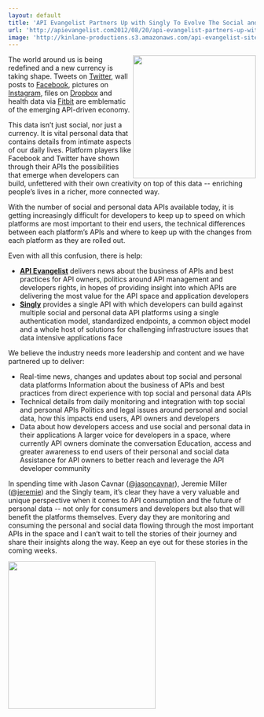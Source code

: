 ```yaml
---
layout: default
title: 'API Evangelist Partners Up with Singly To Evolve The Social and Personal API Space'
url: 'http://apievangelist.com2012/08/20/api-evangelist-partners-up-with-singly-to-evolve-the-social-and-personal-api-space/'
image: 'http://kinlane-productions.s3.amazonaws.com/api-evangelist-site/blog/singly-logo.png'
---
```



<p>
     <a title="Singly" href="https://singly.com"><img src="http://kinlane-productions.s3.amazonaws.com/singly/singly-logo-horizontal.png"  width="250" align="right" /></a>
</p>
<p>
     The world around us is being redefined and a new currency is taking shape. Tweets on <a title="Twitter" href="http://twitter.com">Twitter</a>, wall posts to <a title="Facebook" href="http://facebook.com">Facebook</a>, pictures on <a title="Instagram" href="http://instagram.com">Instagram</a>, files on <a title="Dropbox" href="http://dropbox.com">Dropbox</a> and health data via <a href="http://fitbit.com">Fitbit</a> are emblematic of the emerging API-driven economy.
</p>
<p>
     This data isn’t just social, nor just a currency. It is vital personal data that contains details from intimate aspects of our daily lives. Platform players like Facebook and Twitter have shown through their APIs the possibilities that emerge when developers can build, unfettered with their own creativity on top of this data -- enriching people’s lives in a richer, more connected way.
</p>
<p>
     With the number of social and personal data APIs available today, it is getting increasingly difficult for developers to keep up to speed on which platforms are most important to their end users, the technical differences between each platform’s APIs and where to keep up with the changes from each platform as they are rolled out.
</p>
<p>
     Even with all this confusion, there is help:
</p>
<ul >
     <li>
          <strong><a title="API Evangelist" href="http://apievangelist.com">API Evangelist</a></strong> delivers news about the business of APIs and best practices for API owners, politics around API management and developers rights, in hopes of providing insight into which APIs are delivering the most value for the API space and application developers
     </li>
     <li>
          <strong><a title="Singly" href="https://singly.com">Singly</a></strong> provides a single API with which developers can build against multiple social and personal data API platforms using a single authentication model, standardized endpoints, a common object model and a whole host of solutions for challenging infrastructure issues that data intensive applications face
     </li>
</ul>
<p>
     We believe the industry needs more leadership and content and we have partnered up to deliver:
</p>
<ul >
     <li>Real-time news, changes and updates about top social and personal data platforms Information about the business of APIs and best practices from direct experience with top social and personal data APIs
     </li>
     <li>Technical details from daily monitoring and integration with top social and personal APIs Politics and legal issues around personal and social data, how this impacts end users, API owners and developers
     </li>
     <li>Data about how developers access and use social and personal data in their applications A larger voice for developers in a space, where currently API owners dominate the conversation Education, access and greater awareness to end users of their personal and social data Assistance for API owners to better reach and leverage the API developer community
     </li>
</ul>
<p>
     In spending time with Jason Cavnar (<a title="@jasoncavnar" href="https://twitter.com/jasoncavnar">@jasoncavnar</a>), Jeremie Miller (<a title="@jeremie" href="https://twitter.com/jeremie">@jeremie</a>) and the Singly team, it’s clear they have a very valuable and unique perspective when it comes to API consumption and the future of personal data -- not only for consumers and developers but also that will benefit the platforms themselves. Every day they are monitoring and consuming the personal and social data flowing through the most important APIs in the space and I can’t wait to tell the stories of their journey and share their insights along the way. Keep an eye out for these stories in the coming weeks.
</p>
<p>
     <a title="Singly" href="https://singly.com"><img src="http://kinlane-productions.s3.amazonaws.com/singly/powered-by-singly-horizontal.png"  width="300" /></a>
</p>
